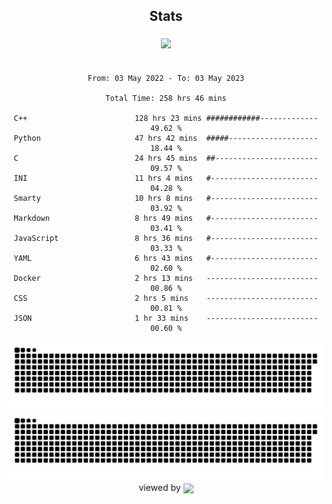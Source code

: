 


<div align="center">

## Stats
<img style="margin: 5px;" src="https://github-readme-stats.vercel.app/api?username=Sylensky&hide=stars&cache_seconds=1800&count_private=true&show_icons=true&include_all_commits=true&hide_border=false&theme=github_dark"/>
</div><br>

<div align="center">

<!--START_SECTION:waka-->

```text
From: 03 May 2022 - To: 03 May 2023

Total Time: 258 hrs 46 mins

C++                        128 hrs 23 mins ############-------------   49.62 %
Python                     47 hrs 42 mins  #####--------------------   18.44 %
C                          24 hrs 45 mins  ##-----------------------   09.57 %
INI                        11 hrs 4 mins   #------------------------   04.28 %
Smarty                     10 hrs 8 mins   #------------------------   03.92 %
Markdown                   8 hrs 49 mins   #------------------------   03.41 %
JavaScript                 8 hrs 36 mins   #------------------------   03.33 %
YAML                       6 hrs 43 mins   #------------------------   02.60 %
Docker                     2 hrs 13 mins   -------------------------   00.86 %
CSS                        2 hrs 5 mins    -------------------------   00.81 %
JSON                       1 hr 33 mins    -------------------------   00.60 %
```

<!--END_SECTION:waka-->

</div>

<div align="center">
<img src="https://raw.githubusercontent.com/Sylensky/Sylensky/animation/github-contribution-grid-snake-dark.svg#gh-dark-mode-only"/>
<img src="https://raw.githubusercontent.com/Sylensky/Sylensky/animation/github-contribution-grid-snake.svg#gh-light-mode-only"/>
</div>

<div align="center">
viewed by <img src="https://visitor-badge.laobi.icu/badge?page_id=Sylensky.Sylensky" align="center" height="20" width="" />
</div>
